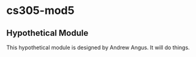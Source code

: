 # cs305-mod5

## Hypothetical Module
This hypothetical module is designed by Andrew Angus. It will do things.
